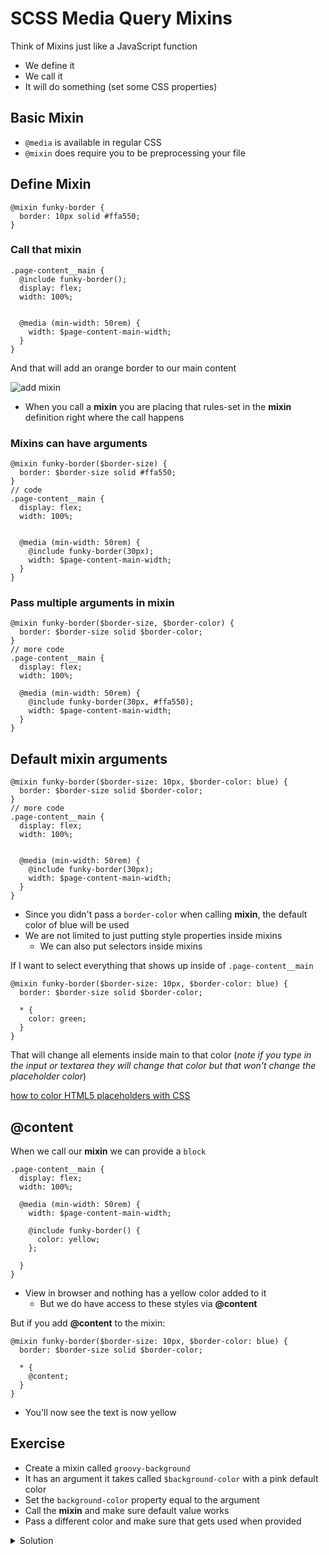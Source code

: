 # SCSS Media Query Mixins
Think of Mixins just like a JavaScript function

* We define it
* We call it
* It will do something (set some CSS properties)

## Basic Mixin
* `@media` is available in regular CSS
* `@mixin` does require you to be preprocessing your file

## Define Mixin
```
@mixin funky-border {
  border: 10px solid #ffa550;
}
```

### Call that mixin
```
.page-content__main {
  @include funky-border();
  display: flex;
  width: 100%;


  @media (min-width: 50rem) {
    width: $page-content-main-width;
  }
}
```

And that will add an orange border to our main content

![add mixin](https://i.imgur.com/yNERN59.png)

* When you call a **mixin** you are placing that rules-set in the **mixin** definition right where the call happens

### Mixins can have arguments
```
@mixin funky-border($border-size) {
  border: $border-size solid #ffa550;
}
// code
.page-content__main {
  display: flex;
  width: 100%;


  @media (min-width: 50rem) {
    @include funky-border(30px);
    width: $page-content-main-width;
  }
}
```

### Pass multiple arguments in mixin
```
@mixin funky-border($border-size, $border-color) {
  border: $border-size solid $border-color;
}
// more code
.page-content__main {
  display: flex;
  width: 100%;

  @media (min-width: 50rem) {
    @include funky-border(30px, #ffa550);
    width: $page-content-main-width;
  }
}
```

## Default mixin arguments
```
@mixin funky-border($border-size: 10px, $border-color: blue) {
  border: $border-size solid $border-color;
}
// more code
.page-content__main {
  display: flex;
  width: 100%;


  @media (min-width: 50rem) {
    @include funky-border(30px);
    width: $page-content-main-width;
  }
}
```

* Since you didn't pass a `border-color` when calling **mixin**, the default color of blue will be used
* We are not limited to just putting style properties inside mixins
    - We can also put selectors inside mixins

If I want to select everything that shows up inside of `.page-content__main` 

```
@mixin funky-border($border-size: 10px, $border-color: blue) {
  border: $border-size solid $border-color;

  * {
    color: green;
  }
}
```

That will change all elements inside main to that color (_note if you type in the input or textarea they will change that color but that won't change the placeholder color_)

[how to color HTML5 placeholders with CSS](http://stackoverflow.com/questions/9451902/changing-an-inputs-html5-placeholder-color-with-css-does-not-work-on-chrome)

## @content
When we call our **mixin** we can provide a `block`

```
.page-content__main {
  display: flex;
  width: 100%;

  @media (min-width: 50rem) {
    width: $page-content-main-width;

    @include funky-border() {
      color: yellow;
    };

  }
}
```

* View in browser and nothing has a yellow color added to it
    - But we do have access to these styles via **@content**

But if you add **@content** to the mixin:

```
@mixin funky-border($border-size: 10px, $border-color: blue) {
  border: $border-size solid $border-color;

  * {
    @content;
  }
}
```

* You'll now see the text is now yellow

## Exercise
* Create a mixin called `groovy-background`
* It has an argument it takes called `$background-color` with a pink default color
* Set the `background-color` property equal to the argument
* Call the **mixin** and make sure default value works
* Pass a different color and make sure that gets used when provided

<details>
  <summary>Solution</summary>
```
@mixin groovy-background($background-color: pink) {
  background-color: $background-color;
}
page-content {
  display: flex;
  height: $page-content-height;
  max-width: $site-max-width;
  margin: 0 auto;

  @media (min-width: 50rem) {
    @include groovy-background();
    padding: $large-space $space;
  }
}
```
</details>

## Create a mixin for our media query
This is so we don't have to use `@media (min-width: 50rem)` everywhere we want to add some styles for the desktop

```
@mixin desktop() {
  @media (min-width: 50rem) {
    @content;
  }
}
```

* We take whatever gets passed into the **mixin** and dump it right where **@content** is
* If there are no arguments, parenthesees are optional so this:

```
.page-content {
  display: flex;
  height: $page-content-height;
  max-width: $site-max-width;
  margin: 0 auto;

  @include desktop() {
    padding: $large-space $space;
  }
}
```

Could become this

```
.page-content {
  display: flex;
  height: $page-content-height;
  max-width: $site-max-width;
  margin: 0 auto;

  @include desktop {
    padding: $large-space $space;
  }
}
```

* I think the parenthesees make it more readable so I keep them even if I have no arguments

```
@mixin desktop() {
  @media (min-width: 50rem) {
    @content;
  }
}

.page-content {
  display: flex;
  height: $page-content-height;
  max-width: $site-max-width;
  margin: 0 auto;

  @include desktop() {
    padding: $large-space $space;
  }
}

.page-content__sidebar {
  display: none;
  width: $page-content-sidebar-width;
  padding-right: $large-space;

  @include desktop() {
    display: flex;
  }
}

.page-content__main {
  display: flex;
  width: 100%;

  @include desktop() {
    width: $page-content-main-width;
  }
}
```

**Important!** 

Just like **variables** you have to define your **mixin** before it can be used

### Organize your mixins
Create a new folder called `mixins`

`imports/client/styles/mixins/_media-query-mixins.scss`

Cut and paste from `_page-content.scss` into `_media-query-mixins.scss`

```
@mixin desktop() {
  @media (min-width: 50rem) {
    @content;
  }
}
```

## In general you should import mixins right after variables
`imports/client/styles/_main.scss`

```
@import './variables';
@import './mixins/media-query-mixins'; // add this line
@import './base';
@import './components/boxed-view';
@import './components/button';
@import './components/editor';
@import './components/header';
@import './components/page-content';
@import './components/checkbox';
@import './components/item';
```

* Do a full page refresh and make sure mobile styles are still working

`$ git status`

`$ git add .`

`$ git commit -m 'Setup media queries for page content'`

